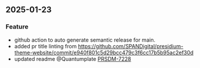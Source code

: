 ## 2025-01-23
### Feature
- github action to auto generate semantic release for main.
- added pr title linting from https://github.com/SPANDigital/presidium-theme-website/commit/e940f801c5d29bcc479c3f6cc17b5b95ac2ef30d
- updated readme
@Quantumplate [PRSDM-7228](https://spandigital.atlassian.net/browse/PRSDM-7228)